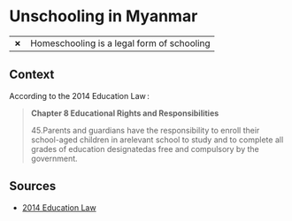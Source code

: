 # Unschooling in Myanmar
| | |
|-|-|
| __✗__ | Homeschooling is a legal form of schooling |

## Context
According to the 2014 Education Law :

> **Chapter 8 Educational Rights and Responsibilities**
> 
> 45.Parents and guardians have the responsibility to enroll their school-aged children in arelevant school to study and to complete all grades of education designatedas free and compulsory by the government.

## Sources

* [2014 Education Law](https://www.myanmar-law-library.org/law-library/laws-and-regulations/laws/myanmar-laws-1988-until-now/union-solidarity-and-development-party-laws-2012-2016/myanmar-laws-2014/pyidaungsu-hluttaw-law-no-41-2014-national-education-law-burmese-and-english.html)
